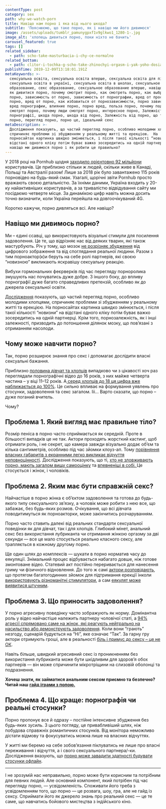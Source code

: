```yaml
---
contentType: post
category: sex
path: why-we-watch-porn
title: Навіщо нам порно і яка від нього шкода?
subtitle: 'Пояснюємо, що таке порно, як і навіщо ми його дивимося'
image: /assets/uploads/tumblr_pamunygpxf1v9glkwo1_1280-1-.jpg
image_alt: 'хлопець дивиться порно, поки ніхто не бачить'
carousel_featured: true
tags: []
related_sidebar:
  - path: scho-take-masturbacia-i-chy-ce-normalno
related_bottom:
  - path: clitor-i-tochka-g-scho-take-zhinochyi-orgasm-i-yak-yoho-dosiahty
publishTime: 2019-12-09T13:18:01.191Z
metaKeywords: >-
  сексуальна освіта, сексуальна освіта вперше, сексуальна освіта для підлітків,
  сексуальна освіта в україні, сексуальна освіта в школах, сексуальное
  образование, секс образование, сексуальное образование вперше, навіщо порно,
  як дивитися порно, почему смотрит порно, как смотреть порно, как выбрать
  порно, зависимость от порно, зависимость от порнографии, вред от просмотра
  порно, вред от порно, как избавиться от порнозависимости, порно зависимость,
  вред порнографии, влияние порно, порно вред, польза порно, почему подростки
  смотрят порно, почему люди смотрят порно, интересное порно, Залежність від
  порнографії, шкода порно, шкода від порно, Залежність від порно, що таке
  порно, перегляд порно, порно це, ідеальний секс
metaDescription: >-
  Дослідження показують, що частий перегляд порно, особливо молодими хлопцями,
  спричиняє проблеми зі збудженням у реальному житті та ерекцією.  На
  порносайтах картинка швидко змінюється, і після такої кількості “новизни” на
  відстані одного кліку потім буває важко зосередитись на одній партнерці. То ж
  навіщо ми дивимося порно і як робити це правильно?
---
```

У 2018 році на Pornhub щодня [заходило орієнтовно 92 мільйони](https://www.pornhub.com/insights/2018-year-in-review) користувачів. Це приблизно стільки ж людей, скільки живе в Канаді, Польщі та Австралії разом! Лише за 2018 рік було завантажено 115 років порновідео на будь-який смак. Узагалі, щорічні звіти Pornhub просто вражають своєю детальністю. За їхніми даними, Україна входить у 20-ку найактивніших користувачів, а за тривалістю відвідування сайту ми посідаємо четверте місце. За динамікою цифр навіть можна досить точно визначити, коли Україна перейшла на довгоочікуваний 4G. 

Коротко кажучи, порно дивляться всі. Але навіщо?

## Навіщо ми дивимось порно?

Ми – єдині ссавці, що використовують візуальні стимули для посилення задоволення. Це те, що відрізняє нас від деяких тварин, які також мастурбують. Річ у тому, що мозок [не розрізняє збудження](https://www.yakaboo.ua/seks-ot-nejrobiologii-libido-do-virtual-nogo-porno-nauchno-populjarnyj-gid-1937725.html?gclid=EAIaIQobChMIteva_ZfL5QIVAc-yCh1Dzg95EAAYASAAEgI6dPD_BwE) від цифрового зображення та від споглядання реальної людини. Разом з тим порноактор(к)и беруть на себе ролі партнерів, які своєю “новизною” викликають яскравішу сексуальну реакцію. 

Вибухи гормональних феєрверків під час перегляду порноролика змушують нас почуватись дуже добре. З іншого боку, до впливу порнографії дуже багато справедливих претензій, особливо як до джерела сексуальної освіти. 

[Дослідження](https://jamanetwork.com/journals/jamapsychiatry/article-abstract/1874574) показують, що частий перегляд порно, особливо молодими хлопцями, спричиняє проблеми зі збудженням у реальному житті та ерекцією. На порносайтах картинка швидко змінюється, і після такої кількості “новизни” на відстані одного кліку потім буває важко зосередитись на одній партнерці. Крім того, порнозалежність, як і інші залежності, призводить до потоншення ділянок мозку, що пов’язані з отриманням насолоди. 

## Чому може навчити порно?

Так, порно розширює знання про секс і допомагає дослідити власні сексуальні бажання. 

Приблизно [половина дівчат та хлопців](https://www.mdx.ac.uk/__data/assets/pdf_file/0021/223266/MDX-NSPCC-OCC-pornography-report.pdf) випадково чи з цікавості хоч раз переглядали порнографічні відео до 16 років, з них майже четверта частина – у віці 11–12 років. А[ серед хлопців до 18 ця цифра вже наближається до 100%](http://www.unh.edu/ccrc/pdf/CV169.pdf). Це сильно впливає на формування уявлень про стосунки, задоволення та секс загалом. Ііі… Варто сказати, що порно – дуже поганий вчитель. 

Чому?

## Проблема 1. Який вигляд має правильне тіло?

Розмір пеніса в порно часто сприймається як середній. Проте в більшості випадків це не так. Актори проходять жорсткий кастинг, щоб отримати роль, і не секрет, що камера завжди візуально додає об’єм та кілька сантиметрів, особливо під час зйомки клоуз-ап. Тому [порівняння власних габаритів з екранними легко викликає відчуття неповноцінності](https://zags.org.ua/tatam/iak-vplyvaie-pornohrafiia-na-seksualne-zhyttia-i-zdorov-ia-pary/).  Дослідження показують, що ті, [хто не зловживають порно, мають загалом вищу самооцінку](https://www.yourbrainonporn.com/relevant-research-and-articles-about-the-studies/pornography-and-adolescents-studies/self-evaluation-of-young-people-using-erotic-content-on-the-internet-2018/) та [впевненіші в собі. ](https://www.academia.edu/9061749/The_Impact_of_Internet_Pornography_on_Adolescents_A_Review_of_the_Research)Це стосується і жінок, і чоловіків.

## Проблема 2. Яким має бути справжній секс?

Найчастіше в порно жінка є об’єктом задоволення та готова до будь-якого типу сексуального зв’язку, а чоловік може робити з нею все, що забажає, без будь-яких розмов. Очікування, що всі дівчата поводитимуться як порноакторки, може закінчитись розчаруванням. 

Порно часто ставить далекі від реальних стандарти сексуальної поведінки як для дівчат, так і для хлопців. Глибокий мінет, анальний секс без використання лубриканта чи отримання жінкою оргазму за дві секунди — все це мало стосується реально класного сексу, але трапляється в кожному другому порно. 

Ще один шлях до комплексів — шукати в порно норматив часу до еякуляції. Знімальний процес відбувається набагато довше, ніж готове змонтоване відео. Статевий акт постійно переривається для нанесення гриму чи фізичного відновлення. До того ж самі [актори розповідають](https://life.pravda.com.ua/culture/2019/08/12/237841/), що протягом багатогодинних зйомок для підтримання ерекції інколи [використовують різноманітні стимулятори](https://www.vice.com/en_us/article/xwq8vq/its-really-hard-for-male-porn-stars-more-so-if-theyre-relying-on-ed-meds), а сам [еякулят може виявитися штучним](https://www.vice.com/en_us/article/wjpzdb/porn-stars-reveal-the-secret-to-massive-cum-shots). 

## Проблема 3. Що приносить задоволення?

У порно агресивну поведінку часто зображують як норму. Домінантна роль у відео найчастіше належить партнеру чоловічої статі, а [94% агресії спрямовано саме на жінок, які реагують нейтрально на насильство або демонструють задоволення](https://pdfs.semanticscholar.org/db43/7a7a4a975603690bd5921286c7831b487d10.pdf). Коли вони “грають” незгоду, сценарій будується на “Ні”, яке означає “Так”. За гарну гру актори отримують гроші, але в реальності [біль і примус до сексу – це не ОК](https://thelightproject.co.nz/youth/can-porn-affect-us/).

Навіть більше, швидкий агресивний секс із проникненням без використання лубриканта може бути шкідливим для здоров’я обох партнерів — він може спричинити мікротріщини на слизовій оболонці та подразнення. 

**Хочеш знати, як займатися анальним сексом приємно та безпечно? Читай наш** [**гайд іграми з попою.**](https://vpershe.com/articles/analnyi-seks-shcho-potribno-znaty-yakshcho-hochesh-poeksperymentuvaty)

## Проблема 4. Що краще: порнографія чи реальні стосунки?

Порно пропонує все й одразу – постійне інтенсивне збудження без будь-яких зусиль. З цього погляду, це привабливіший шлях, ніж побудова справжніх романтичних стосунків. Від монітора неможливо дістати відмову та фокусуватись можна лише на власних відчуттях. 

У житті ми беремо на себе зобов’язання піклуватись не лише про власні переживання і відчуття, а і свого сексуального партнера/-ки. Дослідження вказують, що [порно може завадити здатності будувати стосунки офлайн](https://www.ncbi.nlm.nih.gov/pubmed/15140364).

- - -

І не зрозумій нас неправильно, порно може бути корисним та потрібним для певних людей. Але основний компонент, який потрібен під час перегляду порно, — усвідомленість. Споживати його треба з усвідомленням того, що порно — це розвага, шоу, гра, але не гайд із сексу. Сприймати його як джерело знань про реальний секс — це те саме, що навчатись бойового мистецтва з індійського кіно.
